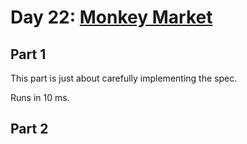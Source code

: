# Day 22: [Monkey Market](https://adventofcode.com/2024/day/22)

## Part 1

This part is just about carefully implementing the spec.

Runs in 10 ms.

## Part 2

